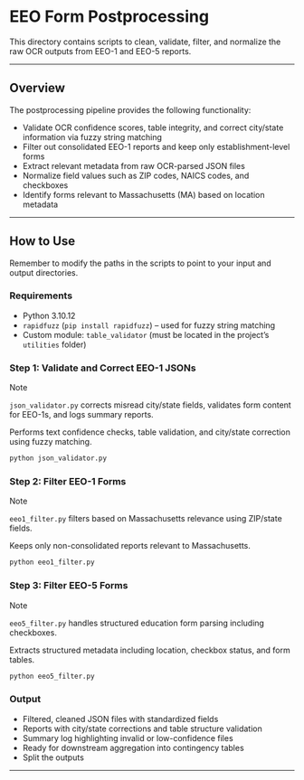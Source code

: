 # EEO Form Postprocessing

This directory contains scripts to clean, validate, filter, and normalize the raw OCR outputs from EEO-1 and EEO-5 reports.

---

## Overview

The postprocessing pipeline provides the following functionality:

- Validate OCR confidence scores, table integrity, and correct city/state information via fuzzy string matching
- Filter out consolidated EEO-1 reports and keep only establishment-level forms
- Extract relevant metadata from raw OCR-parsed JSON files
- Normalize field values such as ZIP codes, NAICS codes, and checkboxes
- Identify forms relevant to Massachusetts (MA) based on location metadata


---

## How to Use

Remember to modify the paths in the scripts to point to your input and output directories.
### Requirements

- Python 3.10.12
- `rapidfuzz` (`pip install rapidfuzz`) – used for fuzzy string matching
- Custom module: `table_validator` (must be located in the project’s `utilities` folder)



### Step 1: Validate and Correct EEO-1 JSONs
> [!NOTE]  
> `json_validator.py` corrects misread city/state fields, validates form content for EEO-1s, and logs summary reports.

Performs text confidence checks, table validation, and city/state correction using fuzzy matching.
```bash
python json_validator.py
```

### Step 2: Filter EEO-1 Forms
> [!NOTE]  
>`eeo1_filter.py` filters based on Massachusetts relevance using ZIP/state fields.

Keeps only non-consolidated reports relevant to Massachusetts.
```bash
python eeo1_filter.py
```

### Step 3: Filter EEO-5 Forms
> [!NOTE]  
> `eeo5_filter.py` handles structured education form parsing including checkboxes.

Extracts structured metadata including location, checkbox status, and form tables.
```bash
python eeo5_filter.py
```

### Output

- Filtered, cleaned JSON files with standardized fields
- Reports with city/state corrections and table structure validation
- Summary log highlighting invalid or low-confidence files
- Ready for downstream aggregation into contingency tables
- Split the outputs

---